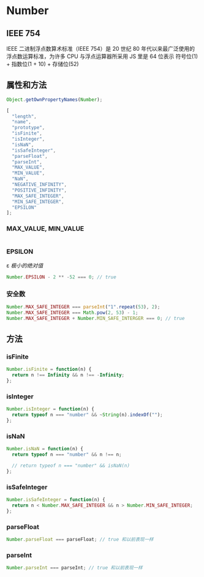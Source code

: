 # Number

## IEEE 754

IEEE 二进制浮点数算术标准（IEEE 754）是 20 世纪 80 年代以来最广泛使用的浮点数运算标准，为许多 CPU 与浮点运算器所采用
JS 里是 64 位表示 符号位(1) + 指数位(1 + 10) + 存储位(52)

## 属性和方法

```js
Object.getOwnPropertyNames(Number);

[
  "length",
  "name",
  "prototype",
  "isFinite",
  "isInteger",
  "isNaN",
  "isSafeInteger",
  "parseFloat",
  "parseInt",
  "MAX_VALUE",
  "MIN_VALUE",
  "NaN",
  "NEGATIVE_INFINITY",
  "POSITIVE_INFINITY",
  "MAX_SAFE_INTEGER",
  "MIN_SAFE_INTEGER",
  "EPSILON"
];
```

### MAX_VALUE, MIN_VALUE

```js
```

### EPSILON

ε
_极小的绝对值_

```js
Number.EPSILON - 2 ** -52 === 0; // true
```

### 安全数

```js
Number.MAX_SAFE_INTEGER === parseInt("1".repeat(53), 2);
Number.MAX_SAFE_INTEGER === Math.pow(2, 53) - 1;
Number.MAX_SAFE_INTEGER + Number.MIN_SAFE_INTERGER === 0; // true
```

## 方法

### isFinite

```js
Number.isFinite = function(n) {
  return n !== Infinity && n !== -Infinity;
};
```

### isInteger

```js
Number.isInteger = function(n) {
  return typeof n === "number" && ~String(n).indexOf("");
};
```

### isNaN

```js
Number.isNaN = function(n) {
  return typeof n === "number" && n !== n;

  // return typeof n === "number" && isNaN(n)
};
```

### isSafeInteger

```js
Number.isSafeInteger = function(n) {
  return n < Number.MAX_SAFE_INTEGER && n > Number.MIN_SAFE_INTEGER;
};
```

### parseFloat

```js
Number.parseFloat === parseFloat; // true 和以前表现一样
```

### parseInt

```js
Number.parseInt === parseInt; // true 和以前表现一样
```
